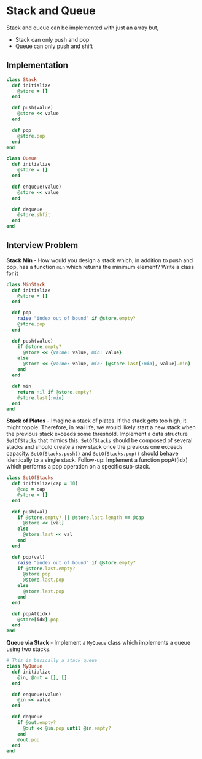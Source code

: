 # Stack and Queue
Stack and queue can be implemented with just an array but,
* Stack can only push and pop
* Queue can only push and shift

## Implementation
``` ruby
class Stack
  def initialize
    @store = []
  end

  def push(value)
    @store << value
  end

  def pop
    @store.pop
  end
end

class Queue
  def initialize
    @store = []
  end

  def enqueue(value)
    @store << value
  end

  def dequeue
    @store.shfit
  end
end
```

## Interview Problem
__Stack Min__ - How would you design a stack which, in addition to push and pop,
has a function `min` which returns the minimum element? Write a class for it
``` ruby
class MinStack
  def initialize
    @store = []
  end

  def pop
    raise "index out of bound" if @store.empty?
    @store.pop
  end

  def push(value)
    if @store.empty?
      @store << {value: value, min: value}
    else
      @store << {value: value, min: [@store.last[:min], value].min}
    end
  end

  def min
    return nil if @store.empty?
    @store.last[:min]
  end
end
```

__Stack of Plates__ - Imagine a stack of plates. If the stack gets too high,
it might topple. Therefore, in real life, we would likely start a new stack
when the previous stack exceeds some threshold. Implement a data structure
`SetOfStacks` that mimics this. `SetOfStacks` should be composed of several
stacks and should create a new stack once the previous one exceeds capacity.
`SetOfStacks.push()` and `SetOfStacks.pop()` should behave identically to
a single stack.
Follow-up: Implement a function popAt(idx) which performs a pop operation
on a specific sub-stack.

``` ruby
class SetOfStacks
  def initialize(cap = 10)
    @cap = cap
    @store = []
  end

  def push(val)
    if @store.empty? || @store.last.length == @cap
      @store << [val]
    else
      @store.last << val
    end
  end

  def pop(val)
    raise "index out of bound" if @store.empty?
    if @store.last.empty?
      @store.pop
      @store.last.pop
    else
      @store.last.pop
    end
  end

  def popAt(idx)
    @store[idx].pop
  end
end
```

__Queue via Stack__ - Implement a `MyQueue` class which implements a queue
using two stacks.
``` ruby
# This is basically a stack queue
class MyQueue
  def initialize
    @in, @out = [], []
  end

  def enqueue(value)
    @in << value
  end

  def dequeue
    if @out.empty?
      @out << @in.pop until @in.empty?
    end
    @out.pop
  end
end
```
